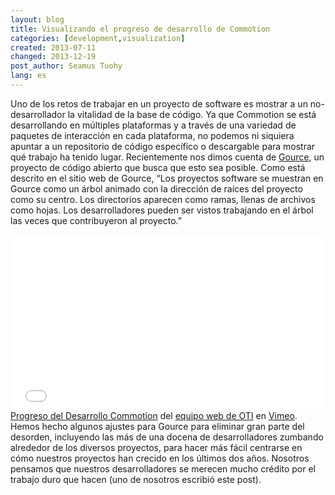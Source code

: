 ```yaml
---
layout: blog
title: Visualizando el progreso de desarrollo de Commotion
categories: [development,visualization]
created: 2013-07-11
changed: 2013-12-19
post_author: Seamus Tuohy
lang: es
---
```

  Uno de los retos de trabajar en un proyecto de software es mostrar a un no-desarrollador la vitalidad de la base de código. Ya que Commotion se está desarrollando en múltiples plataformas y a través de una variedad de paquetes de interacción en cada plataforma, no podemos ni siquiera apuntar a un repositorio de código específico o descargable para mostrar qué trabajo ha tenido lugar. Recientemente nos dimos cuenta de <a href="https://code.google.com/p/gource/">Gource</a>, un proyecto de código abierto que busca que esto sea posible. Como está descrito en el sitio web de Gource, “Los proyectos software se muestran en Gource como un árbol animado con la dirección de raíces del proyecto como su centro. Los directorios aparecen como ramas, llenas de archivos como hojas. Los desarrolladores pueden ser vistos trabajando en el árbol las veces que contribuyeron al proyecto.”
<iframe allowfullscreen="" frameborder="0" height="281" mozallowfullscreen="" src="//player.vimeo.com/video/70121378" webkitallowfullscreen="" width="500"></iframe>
<a href="http://vimeo.com/70121378">Progreso del Desarrollo Commotion</a> del <a href="http://vimeo.com/user19473297">equipo web de OTI</a> en <a href="https://vimeo.com">Vimeo</a>.
Hemos hecho algunos ajustes para Gource para eliminar gran parte del desorden, incluyendo las más de una docena de desarrolladores zumbando alrededor de los diversos proyectos, para hacer más fácil centrarse en cómo nuestros proyectos han crecido en los últimos dos años. Nosotros pensamos que nuestros desarrolladores se merecen mucho crédito por el trabajo duro que hacen (uno de nosotros escribió este post).


